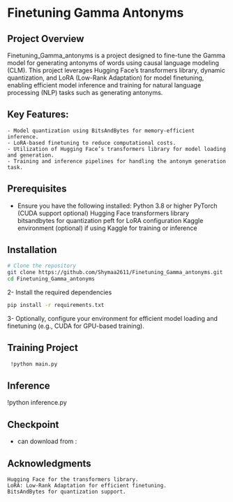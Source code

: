 # Finetuning Gamma Antonyms

## Project Overview
Finetuning_Gamma_antonyms is a project designed to fine-tune the Gamma model for generating antonyms of words using causal language modeling (CLM). This project leverages Hugging Face’s transformers library, dynamic quantization, and LoRA (Low-Rank Adaptation) for model finetuning, enabling efficient model inference and training for natural language processing (NLP) tasks such as generating antonyms.

## Key Features:

    - Model quantization using BitsAndBytes for memory-efficient inference.
    - LoRA-based finetuning to reduce computational costs.
    - Utilization of Hugging Face’s transformers library for model loading and generation.
    - Training and inference pipelines for handling the antonym generation task.

## Prerequisites

- Ensure you have the following installed:
    Python 3.8 or higher
    PyTorch (CUDA support optional)
    Hugging Face transformers library
    bitsandbytes for quantization
    peft for LoRA configuration
    Kaggle environment (optional) if using Kaggle for training or inference

## Installation
```bash
# Clone the repository
git clone https://github.com/Shymaa2611/Finetuning_Gamma_antonyms.git
cd Finetuning_Gamma_antonyms
```
2- Install the required dependencies
```bash
pip install -r requirements.txt

```

3- Optionally, configure your environment for efficient model loading and finetuning (e.g., CUDA for GPU-based training).

## Training Project
```bash
 !python main.py
```
## Inference
!python inference.py

## Checkpoint
- can download from : 
## Acknowledgments
    Hugging Face for the transformers library.
    LoRA: Low-Rank Adaptation for efficient finetuning.
    BitsAndBytes for quantization support.




